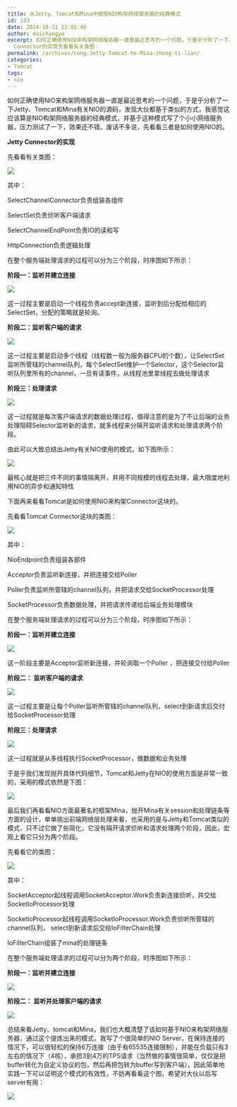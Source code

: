 ```yaml
---
title: 从Jetty、Tomcat和Mina中提炼NIO构架网络服务器的经典模式
id: 133
date: 2024-10-31 22:01:40
author: daichangya
excerpt: 如何正确使用NIO来构架网络服务器一直是最近思考的一个问题，于是乎分析了一下Jetty、Tomcat和Mina有关NIO的源码，发现大伙都基于类似的方式，我感觉这应该算是NIO构架网络服务器的经典模式，并基于这种模式写了个小小网络服务器，压力测试了一下，效果还不错。废话不多说，先看看三者是如何使用NIO的。Jetty
  Connector的实现先看看有关类图：
permalink: /archives/cong-Jetty-Tomcat-he-Mina-zhong-ti-lian/
categories:
- Tomcat
tags:
- nio
---
```


 

如何正确使用NIO来构架网络服务器一直是最近思考的一个问题，于是乎分析了一下Jetty、Tomcat和Mina有关NIO的源码，发现大伙都基于类似的方式，我感觉这应该算是NIO构架网络服务器的经典模式，并基于这种模式写了个小小网络服务器，压力测试了一下，效果还不错。废话不多说，先看看三者是如何使用NIO的。

**Jetty Connector的实现**

先看看有关类图：

![](http://hi.csdn.net/attachment/201102/17/0_1297935369z3m7.gif)

其中：

SelectChannelConnector负责组装各组件

SelectSet负责侦听客户端请求

SelectChannelEndPoint负责IO的读和写

HttpConnection负责逻辑处理

在整个服务端处理请求的过程可以分为三个阶段，时序图如下所示：

**阶段一：监听并建立连接**

![](http://hi.csdn.net/attachment/201102/17/0_12979380898dQc.gif)

这一过程主要是启动一个线程负责accept新连接，监听到后分配给相应的SelectSet，分配的策略就是轮询。

**阶段二：监听客户端的请求**

![](http://hi.csdn.net/attachment/201102/17/0_1297939263TP4P.gif)

这一过程主要是启动多个线程（线程数一般为服务器CPU的个数），让SelectSet监听所管辖的channel队列，每个SelectSet维护一个Selector，这个Selector监听队列里所有的channel，一旦有读事件，从线程池里拿线程去做处理请求

**阶段三：处理请求**

![](http://hi.csdn.net/attachment/201102/17/0_1297939541I89S.gif)

这一过程就是每次客户端请求的数据处理过程，值得注意的是为了不让后端的业务处理阻碍Selector监听新的请求，就多线程来分隔开监听请求和处理请求两个阶段。

由此可以大致总结出Jetty有关NIO使用的模式，如下图所示：

![](http://hi.csdn.net/attachment/201102/17/0_12979411371a71.gif)

最核心就是把三件不同的事情隔离开，并用不同规模的线程去处理，最大限度地利用NIO的异步和通知特性

下面再来看看Tomcat是如何使用NIO来构架Connector这块的。

先看看Tomcat Connector这块的类图：

![](http://hi.csdn.net/attachment/201102/17/0_129794141719d1.gif)

其中：

NioEndpoint负责组装各部件

Acceptor负责监听新连接，并把连接交给Poller

Poller负责监听所管辖的channel队列，并把请求交给SocketProcessor处理

SocketProcessor负责数据处理，并把请求传递给后端业务处理模块

在整个服务端处理请求的过程可以分为三个阶段，时序图如下所示：

**阶段一：监听并建立连接**

**![](http://hi.csdn.net/attachment/201102/17/0_1297941696i5ST.gif)**

这一阶段主要是Acceptor监听新连接，并轮询取一个Poller ，把连接交付给Poller

**阶段二： 监听客户端的请求**

**![](http://hi.csdn.net/attachment/201102/17/0_12979418547Vlr.gif)**

这一过程主要是让每个Poller监听所管辖的channel队列，select到新请求后交付给SocketProcessor处理

**阶段三：处理请求**

**![](http://hi.csdn.net/attachment/201102/17/0_1297941985u1R7.gif)**

这一过程就是从多线程执行SocketProcessor，做数据和业务处理

于是乎我们发现抛开具体代码细节，Tomcat和Jetty在NIO的使用方面是非常一致的，采用的模式依然是下图：

**![](http://hi.csdn.net/attachment/201102/17/0_1297942136yYO3.gif)**

最后我们再看看NIO方面最著名的框架Mina，抛开Mina有关session和处理链条等方面的设计，单单挑出前端网络层处理来看，也采用的是与Jetty和Tomcat类似的模式，只不过它做了些简化，它没有隔开请求侦听和请求处理两个阶段，因此，宏观上看它只分为两个阶段。

先看看它的类图：

![](http://hi.csdn.net/attachment/201102/17/0_1297942469qpdf.gif)

其中：

SocketAcceptor起线程调用SocketAcceptor.Work负责新连接侦听，并交给SocketIoProcessor处理

SocketIoProcessor起线程调用SocketIoProcessor.Work负责侦听所管辖的channel队列， select到新请求后交给IoFilterChain处理

IoFilterChain组装了mina的处理链条

在整个服务端处理请求的过程可以分为两个阶段，时序图如下所示：

**阶段一：监听并建立连接**

**![](http://hi.csdn.net/attachment/201102/17/0_1297942859SLxS.gif)**

**阶段二： 监听并处理客户端的请求**

**![](http://hi.csdn.net/attachment/201102/17/0_1297942892K1CF.gif)**

总结来看Jetty、tomcat和Mina，我们也大概清楚了该如何基于NIO来构架网络服务器，通过这个提炼出来的模式，我写了个很简单的NIO Server，在保持连接的情况下，可以很轻松的保持6万连接（由于有65535连接限制），并能在负载只有3左右的情况下（4核），承担3到4万的TPS请求（当然做的事情很简单，仅仅是把buffer转化为自定义协议的包，然后再把包转为buffer写到客户端）。因此简单地实践一下可以证明这个模式的有效性，不妨再看看这个图，希望对大伙以后写server有用：

![](http://hi.csdn.net/attachment/201102/17/0_1297943394KN5a.gif)